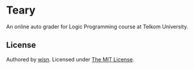# Teary

An online auto grader for Logic Programming course at Telkom University.

## License

Authored by [wisn](https://github.com/wisn).
Licensed under [The MIT License](LICENSE).
